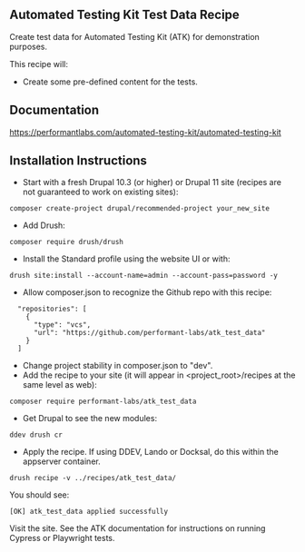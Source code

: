 ## Automated Testing Kit Test Data Recipe
Create test data for Automated Testing Kit (ATK) for demonstration purposes.

This recipe will:
- Create some pre-defined content for the tests.

## Documentation

https://performantlabs.com/automated-testing-kit/automated-testing-kit

## Installation Instructions

- Start with a fresh Drupal 10.3 (or higher) or Drupal 11 site (recipes are not
  guaranteed to work on existing sites):
```
composer create-project drupal/recommended-project your_new_site
```
- Add Drush:
```
composer require drush/drush
```
- Install the Standard profile using the website UI or with:
```
drush site:install --account-name=admin --account-pass=password -y
```
- Allow composer.json to recognize the Github repo with this recipe:
```
  "repositories": [
    {
      "type": "vcs",
      "url": "https://github.com/performant-labs/atk_test_data"
    }
  ]
```
- Change project stability in composer.json to "dev".
- Add the recipe to your site (it will appear in <project_root>/recipes at
  the same level as web):
```
composer require performant-labs/atk_test_data
```
- Get Drupal to see the new modules:
```
ddev drush cr
```
- Apply the recipe. If using DDEV, Lando or Docksal, do this within the appserver container.

```shell
drush recipe -v ../recipes/atk_test_data/
```
You should see:
```
[OK] atk_test_data applied successfully
```
Visit the site. See the ATK documentation for instructions on running Cypress or Playwright tests.
